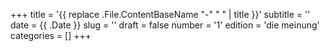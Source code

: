 +++
title = '{{ replace .File.ContentBaseName "-" " " | title }}'
subtitle = ''
date = {{ .Date }}
slug = ''
draft = false
number = '1'
edition = 'die meinung'
categories = []
+++
